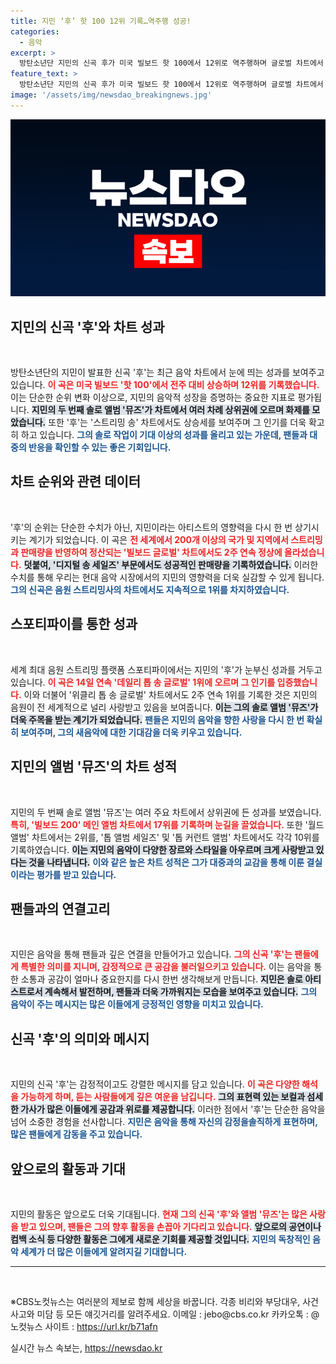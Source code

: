 ```yaml
---
title: 지민 ‘후’ 핫 100 12위 기록…역주행 성공!
categories:
  - 음악
excerpt: >
  방탄소년단 지민의 신곡 후가 미국 빌보드 핫 100에서 12위로 역주행하며 글로벌 차트에서 숨막히는 인기를 얻고 있다. 스트리밍과 판매량 모두 압도적인 성과를 기록 중!
feature_text: >
  방탄소년단 지민의 신곡 후가 미국 빌보드 핫 100에서 12위로 역주행하며 글로벌 차트에서 숨막히는 인기를 얻고 있다. 스트리밍과 판매량 모두 압도적인 성과를 기록 중!
image: '/assets/img/newsdao_breakingnews.jpg'
---
```


<p><img src="/assets/img/newsdao_breakingnews.jpg" alt="ontimetimes 속보" /></p>

<h2 data-ke-size="size26">지민의 신곡 '후'와 차트 성과</h2>

<p data-ke-size="size16">&nbsp;</p>

<p>방탄소년단의 지민이 발표한 신곡 '후'는 최근 음악 차트에서 눈에 띄는 성과를 보여주고 있습니다. <b><span style="color: #ee2323;">이 곡은 미국 빌보드 '핫 100'에서 전주 대비 상승하며 12위를 기록했습니다.</span></b> 이는 단순한 순위 변화 이상으로, 지민의 음악적 성장을 증명하는 중요한 지표로 평가됩니다. <b><span style="background-color: #21538527;">지민의 두 번째 솔로 앨범 '뮤즈'가 차트에서 여러 차례 상위권에 오르며 화제를 모았습니다.</span></b> 또한 '후'는 '스트리밍 송' 차트에서도 상승세를 보여주며 그 인기를 더욱 확고히 하고 있습니다. <b><span style="color: #1a5490;">그의 솔로 작업이 기대 이상의 성과를 올리고 있는 가운데, 팬들과 대중의 반응을 확인할 수 있는 좋은 기회입니다.</span></b></p>

<h2 data-ke-size="size26">차트 순위와 관련 데이터</h2>

<p data-ke-size="size16">&nbsp;</p>

<p>'후'의 순위는 단순한 수치가 아닌, 지민이라는 아티스트의 영향력을 다시 한 번 상기시키는 계기가 되었습니다. 이 곡은 <b><span style="color: #ee2323;">전 세계에서 200개 이상의 국가 및 지역에서 스트리밍과 판매량을 반영하여 정산되는 '빌보드 글로벌' 차트에서도 2주 연속 정상에 올라섰습니다.</span></b> <b><span style="background-color: #21538527;">덧붙여, '디지털 송 세일즈' 부문에서도 성공적인 판매량을 기록하였습니다.</span></b> 이러한 수치를 통해 우리는 현대 음악 시장에서의 지민의 영향력을 더욱 실감할 수 있게 됩니다. <b><span style="color: #1a5490;">그의 신곡은 음원 스트리밍사의 차트에서도 지속적으로 1위를 차지하였습니다.</span></b></p>

<h2 data-ke-size="size26">스포티파이를 통한 성과</h2>

<p data-ke-size="size16">&nbsp;</p>

<p>세계 최대 음원 스트리밍 플랫폼 스포티파이에서는 지민의 '후'가 눈부신 성과를 거두고 있습니다. <b><span style="color: #ee2323;">이 곡은 14일 연속 '데일리 톱 송 글로벌' 1위에 오르며 그 인기를 입증했습니다.</span></b> 이와 더불어 '위클리 톱 송 글로벌' 차트에서도 2주 연속 1위를 기록한 것은 지민의 음원이 전 세계적으로 널리 사랑받고 있음을 보여줍니다. <b><span style="background-color: #21538527;">이는 그의 솔로 앨범 '뮤즈'가 더욱 주목을 받는 계기가 되었습니다.</span></b> <b><span style="color: #1a5490;">팬들은 지민의 음악을 향한 사랑을 다시 한 번 확실히 보여주며, 그의 새음악에 대한 기대감을 더욱 키우고 있습니다.</span></b></p>

<h2 data-ke-size="size26">지민의 앨범 '뮤즈'의 차트 성적</h2>

<p data-ke-size="size16">&nbsp;</p>

<p>지민의 두 번째 솔로 앨범 '뮤즈'는 여러 주요 차트에서 상위권에 든 성과를 보였습니다. <b><span style="color: #ee2323;">특히, '빌보드 200' 메인 앨범 차트에서 17위를 기록하며 눈길을 끌었습니다.</span></b> 또한 '월드 앨범' 차트에서는 2위를, '톱 앨범 세일즈' 및 '톱 커런트 앨범' 차트에서도 각각 10위를 기록하였습니다. <b><span style="background-color: #21538527;">이는 지민의 음악이 다양한 장르와 스타일을 아우르며 크게 사랑받고 있다는 것을 나타냅니다.</span></b> <b><span style="color: #1a5490;">이와 같은 높은 차트 성적은 그가 대중과의 교감을 통해 이룬 결실이라는 평가를 받고 있습니다.</span></b></p>

<h2 data-ke-size="size26">팬들과의 연결고리</h2>

<p data-ke-size="size16">&nbsp;</p>

<p>지민은 음악을 통해 팬들과 깊은 연결을 만들어가고 있습니다. <b><span style="color: #ee2323;">그의 신곡 '후'는 팬들에게 특별한 의미를 지니며, 감정적으로 큰 공감을 불러일으키고 있습니다.</span></b> 이는 음악을 통한 소통과 공감이 얼마나 중요한지를 다시 한번 생각해보게 만듭니다. <b><span style="background-color: #21538527;">지민은 솔로 아티스트로서 계속해서 발전하며, 팬들과 더욱 가까워지는 모습을 보여주고 있습니다.</span></b> <b><span style="color: #1a5490;">그의 음악이 주는 메시지는 많은 이들에게 긍정적인 영향을 미치고 있습니다.</span></b></p>

<h2 data-ke-size="size26">신곡 '후'의 의미와 메시지</h2>

<p data-ke-size="size16">&nbsp;</p>

<p>지민의 신곡 '후'는 감정적이고도 강렬한 메시지를 담고 있습니다. <b><span style="color: #ee2323;">이 곡은 다양한 해석을 가능하게 하며, 듣는 사람들에게 깊은 여운을 남깁니다.</span></b> <b><span style="background-color: #21538527;">그의 표현력 있는 보컬과 섬세한 가사가 많은 이들에게 공감과 위로를 제공합니다.</span></b> 이러한 점에서 '후'는 단순한 음악을 넘어 소중한 경험을 선사합니다. <b><span style="color: #1a5490;">지민은 음악을 통해 자신의 감정을솔직하게 표현하며, 많은 팬들에게 감동을 주고 있습니다.</span></b></p>

<h2 data-ke-size="size26">앞으로의 활동과 기대</h2>

<p data-ke-size="size16">&nbsp;</p>

<p>지민의 활동은 앞으로도 더욱 기대됩니다. <b><span style="color: #ee2323;">현재 그의 신곡 '후'와 앨범 '뮤즈'는 많은 사랑을 받고 있으며, 팬들은 그의 향후 활동을 손꼽아 기다리고 있습니다.</span></b> <b><span style="background-color: #21538527;">앞으로의 공연이나 컴백 소식 등 다양한 활동은 그에게 새로운 기회를 제공할 것입니다.</span></b> <b><span style="color: #1a5490;">지민의 독창적인 음악 세계가 더 많은 이들에게 알려지길 기대합니다.</span></b></p>

<hr />

<p data-ke-size="size16">&nbsp;</p>

<p data-ke-size="size16">※CBS노컷뉴스는 여러분의 제보로 함께 세상을 바꿉니다. 각종 비리와 부당대우, 사건사고와 미담 등 모든 얘깃거리를 알려주세요. 이메일 : jebo@cbs.co.kr 카카오톡 : @노컷뉴스 사이트 : <a href="https://url.kr/b71afn" target="_blank">https://url.kr/b71afn</a></p>
실시간 뉴스 속보는, <a href="https://newsdao.kr" rel="dofollow">https://newsdao.kr</a>


